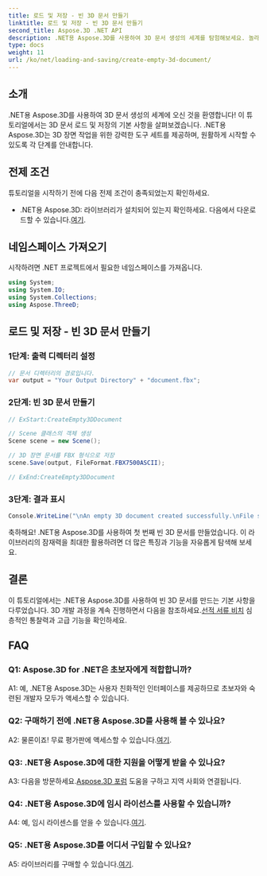 ```yaml
---
title: 로드 및 저장 - 빈 3D 문서 만들기
linktitle: 로드 및 저장 - 빈 3D 문서 만들기
second_title: Aspose.3D .NET API
description: .NET용 Aspose.3D를 사용하여 3D 문서 생성의 세계를 탐험해보세요. 놀라운 3D 장면을 손쉽게 생성, 편집 및 저장하세요.
type: docs
weight: 11
url: /ko/net/loading-and-saving/create-empty-3d-document/
---
```

## 소개

.NET용 Aspose.3D를 사용하여 3D 문서 생성의 세계에 오신 것을 환영합니다! 이 튜토리얼에서는 3D 문서 로드 및 저장의 기본 사항을 살펴보겠습니다. .NET용 Aspose.3D는 3D 장면 작업을 위한 강력한 도구 세트를 제공하며, 원활하게 시작할 수 있도록 각 단계를 안내합니다.

## 전제 조건

튜토리얼을 시작하기 전에 다음 전제 조건이 충족되었는지 확인하세요.

-  .NET용 Aspose.3D: 라이브러리가 설치되어 있는지 확인하세요. 다음에서 다운로드할 수 있습니다.[여기](https://releases.aspose.com/3d/net/).

## 네임스페이스 가져오기

시작하려면 .NET 프로젝트에서 필요한 네임스페이스를 가져옵니다.

```csharp
using System;
using System.IO;
using System.Collections;
using Aspose.ThreeD;
```

## 로드 및 저장 - 빈 3D 문서 만들기

### 1단계: 출력 디렉터리 설정

```csharp
// 문서 디렉터리의 경로입니다.
var output = "Your Output Directory" + "document.fbx";
```

### 2단계: 빈 3D 문서 만들기

```csharp
// ExStart:CreateEmpty3DDocument

// Scene 클래스의 객체 생성
Scene scene = new Scene();

// 3D 장면 문서를 FBX 형식으로 저장
scene.Save(output, FileFormat.FBX7500ASCII);

// ExEnd:CreateEmpty3DDocument
```

### 3단계: 결과 표시

```csharp
Console.WriteLine("\nAn empty 3D document created successfully.\nFile saved at " + output);
```

축하해요! .NET용 Aspose.3D를 사용하여 첫 번째 빈 3D 문서를 만들었습니다. 이 라이브러리의 잠재력을 최대한 활용하려면 더 많은 특징과 기능을 자유롭게 탐색해 보세요.

## 결론

 이 튜토리얼에서는 .NET용 Aspose.3D를 사용하여 빈 3D 문서를 만드는 기본 사항을 다루었습니다. 3D 개발 과정을 계속 진행하면서 다음을 참조하세요.[선적 서류 비치](https://reference.aspose.com/3d/net/) 심층적인 통찰력과 고급 기능을 확인하세요.

## FAQ

### Q1: Aspose.3D for .NET은 초보자에게 적합합니까?

A1: 예, .NET용 Aspose.3D는 사용자 친화적인 인터페이스를 제공하므로 초보자와 숙련된 개발자 모두가 액세스할 수 있습니다.

### Q2: 구매하기 전에 .NET용 Aspose.3D를 사용해 볼 수 있나요?

 A2: 물론이죠! 무료 평가판에 액세스할 수 있습니다.[여기](https://releases.aspose.com/).

### Q3: .NET용 Aspose.3D에 대한 지원을 어떻게 받을 수 있나요?

 A3: 다음을 방문하세요.[Aspose.3D 포럼](https://forum.aspose.com/c/3d/18) 도움을 구하고 지역 사회와 연결됩니다.

### Q4: .NET용 Aspose.3D에 임시 라이선스를 사용할 수 있습니까?

 A4: 예, 임시 라이센스를 얻을 수 있습니다.[여기](https://purchase.aspose.com/temporary-license/).

### Q5: .NET용 Aspose.3D를 어디서 구입할 수 있나요?

 A5: 라이브러리를 구매할 수 있습니다.[여기](https://purchase.aspose.com/buy).